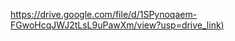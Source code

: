 [https://drive.google.com/file/d/1SPynoqaem-FGwoHcqJWJ2tLsL9uPawXm/view?usp=drive_link)](https://drive.google.com/file/d/1SPynoqaem-FGwoHcqJWJ2tLsL9uPawXm/view?usp=sharing)
